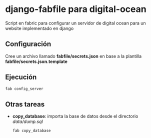 # django-fabfile para digital-ocean

Script en fabric para configurar un servidor de digital ocean para un website implementado en django

## Configuración

Cree un archivo llamado **fabfile/secrets.json** en base a la plantilla **fabfile/secrets.json.template**

## Ejecución

```sh
fab config_server
```

## Otras tareas

* **copy_database**: importa la base de datos desde el directorio *data/dump.sql*
    ```sh
    fab copy_database
    ```
